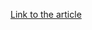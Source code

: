 [Link to the article](https://blog.sucuri.net/2020/09/magento-credit-card-stealing-malware-gstaticapi.html)

